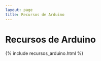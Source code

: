 ```yaml
---
layout: page
title: Recursos de Arduino
---
```



<h1 class="center">Recursos de Arduino</h1>


<div id="galeria">{% include recursos_arduino.html %}</div>

&nbsp;
